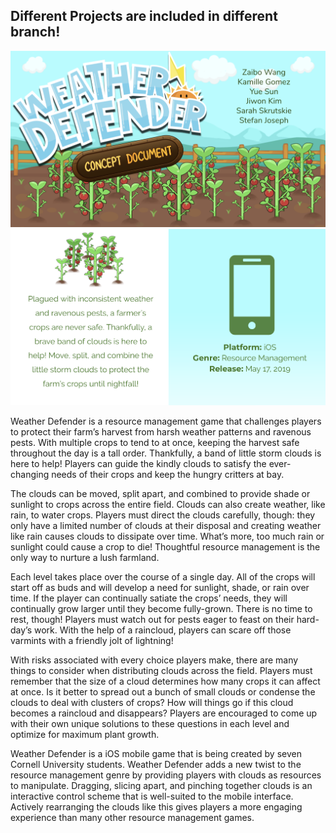 ## Different Projects are included in different branch!

![WeatherDefender](/wd-1.png)
![What is this game?](/wd-2.png)

Weather Defender is a resource management game that challenges players to protect their farm’s harvest from harsh weather patterns and ravenous pests. With multiple crops to tend to at once, keeping the harvest safe throughout the day is a tall order. Thankfully, a band of little storm clouds is here to help! Players can guide the kindly clouds to satisfy the ever-changing needs of their crops and keep the hungry critters at bay.

The clouds can be moved, split apart, and combined to provide shade or sunlight to crops across the entire field. Clouds can also create weather, like rain, to water crops. Players must direct the clouds carefully, though: they only have a limited number of clouds at their disposal and creating weather like rain causes clouds to dissipate over time. What’s more, too much rain or sunlight could cause a crop to die! Thoughtful resource management is the only way to nurture a lush farmland.

Each level takes place over the course of a single day. All of the crops will start off as buds and will develop a need for sunlight, shade, or rain over time. If the player can continually satiate the crops’ needs, they will continually grow larger until they become fully-grown. There is no time to rest, though! Players must watch out for pests eager to feast on their hard-day’s work. With the help of a raincloud, players can scare off those varmints with a friendly jolt of lightning!

With risks associated with every choice players make, there are many things to consider when distributing clouds across the field. Players must remember that the size of a cloud determines how many crops it can affect at once. Is it better to spread out a bunch of small clouds or condense the clouds to deal with clusters of crops? How will things go if this cloud becomes a raincloud and disappears? Players are encouraged to come up with their own unique solutions to these questions in each level and optimize for maximum plant growth. 

Weather Defender is a iOS mobile game that is being created by seven Cornell University students. Weather Defender adds a new twist to the resource management genre by providing players with clouds as resources to manipulate. Dragging, slicing apart, and pinching together clouds is an interactive control scheme that is well-suited to the mobile interface. Actively rearranging the clouds like this gives players a more engaging experience than many other resource management games.



